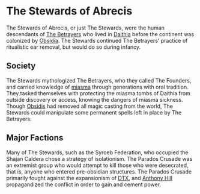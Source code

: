 # The Stewards of Abrecis

The Stewards of Abrecis, or just The Stewards, were the human descendants of [The Betrayers](betrayers.md) who lived in [Daithia](../../geography/continents/daithia.md) before the continent was colonized by [Obsidia](../nations/holy-obsidian-theocracy.md). The Stewards continued The Betrayers' practice of ritualistic ear removal, but would do so during infancy.

## Society

The Stewards mythologized The Betrayers, who they called The Founders, and carried knowledge of [miasma](../../miasma.md) through generations with oral tradition. They tasked themselves with protecting the miasma tombs of Daithia from outside discovery or access, knowing the dangers of miasma sickness. Though [Obsidis](../../inhabitants/deities/obsidis.md) had removed all magic casting from the world, The Stewards could manipulate some permanent spells left in place by The Betrayers.

## Major Factions

Many of The Stewards, such as the Syroeb Federation, who occupied the Shajan Caldera chose a strategy of isolationism. The Parados Crusade was an extremist group who would attempt to kill those who were desecrated, that is, anyone who entered pre-obsidian structures. The Parados Crusade primarily fought against the expansionism of [DTX](dtx.md), and [Anthony Hill](../../inhabitants/figures/anthony-hill.md) propagandized the conflict in order to gain and cement power.